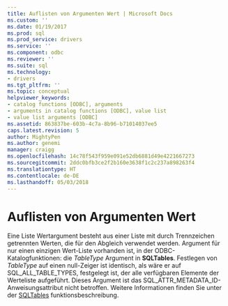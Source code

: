 ```yaml
---
title: Auflisten von Argumenten Wert | Microsoft Docs
ms.custom: ''
ms.date: 01/19/2017
ms.prod: sql
ms.prod_service: drivers
ms.service: ''
ms.component: odbc
ms.reviewer: ''
ms.suite: sql
ms.technology:
- drivers
ms.tgt_pltfrm: ''
ms.topic: conceptual
helpviewer_keywords:
- catalog functions [ODBC], arguments
- arguments in catalog functions [ODBC], value list
- value list arguments [ODBC]
ms.assetid: 863837be-603b-4c7a-8b96-b71014037ee5
caps.latest.revision: 5
author: MightyPen
ms.author: genemi
manager: craigg
ms.openlocfilehash: 14c78f543f959e091e52db6881d49e4221667273
ms.sourcegitcommit: 2ddc0bfb3ce2f2b160e3638f1c2c237a898263f4
ms.translationtype: HT
ms.contentlocale: de-DE
ms.lasthandoff: 05/03/2018
---
```

# <a name="value-list-arguments"></a>Auflisten von Argumenten Wert
Eine Liste Wertargument besteht aus einer Liste mit durch Trennzeichen getrennten Werten, die für den Abgleich verwendet werden. Argument für nur einen einzigen Wert-Liste vorhanden ist, in der ODBC-Katalogfunktionen: die *TableType* Argument in **SQLTables**. Festlegen von *TableType* auf einen null-Zeiger ist identisch, als wäre er auf SQL_ALL_TABLE_TYPES, festgelegt ist, der alle verfügbaren Elemente der Werteliste aufgeführt. Dieses Argument ist das SQL_ATTR_METADATA_ID-Anweisungsattribut nicht betroffen. Weitere Informationen finden Sie unter der [SQLTables](../../../odbc/reference/syntax/sqltables-function.md) funktionsbeschreibung.
